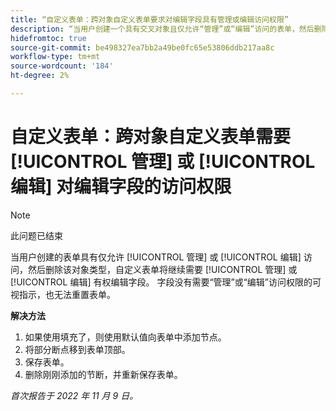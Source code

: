 ```yaml
---
title: “自定义表单：跨对象自定义表单要求对编辑字段具有管理或编辑访问权限”
description: “当用户创建一个具有交叉对象且仅允许“管理”或“编辑”访问的表单，然后删除该对象类型时，自定义表单仍需要“管理”或“编辑”访问权限才能编辑字段。 字段没有需要“管理”或“编辑”访问权限的可视指示，也无法重置表单。
hidefromtoc: true
source-git-commit: be498327ea7bb2a49be0fc65e53806ddb217aa8c
workflow-type: tm+mt
source-wordcount: '184'
ht-degree: 2%

---
```



# 自定义表单：跨对象自定义表单需要 [!UICONTROL 管理] 或 [!UICONTROL 编辑] 对编辑字段的访问权限

>[!NOTE]
>
>此问题已结束

当用户创建的表单具有仅允许 [!UICONTROL 管理] 或 [!UICONTROL 编辑] 访问，然后删除该对象类型，自定义表单将继续需要 [!UICONTROL 管理] 或 [!UICONTROL 编辑] 有权编辑字段。 字段没有需要“管理”或“编辑”访问权限的可视指示，也无法重置表单。

**解决方法**

1. 如果使用填充了，则使用默认值向表单中添加节点。
2. 将部分断点移到表单顶部。
3. 保存表单。
4. 删除刚刚添加的节断，并重新保存表单。

_首次报告于 2022 年 11 月 9 日。_

